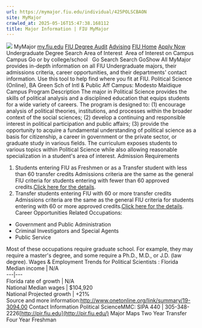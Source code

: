 ```yaml
---
url: https://mymajor.fiu.edu/individual/425POLSCBAON
site: MyMajor
crawled_at: 2025-05-16T15:47:38.168112
title: Major Information | FIU MyMajor
---
```


![](https://mymajor.fiu.edu/assets/logo-T4VPR2BI.png)
MyMajor
[my.fiu.edu](https://my.fiu.edu/)
[FIU Degree Audit](https://dasa.fiu.edu/all-departments/advising/panther-success-hub/panther-degree-audit/)
[Advising](https://advising.fiu.edu)
[FIU Home](https://www.fiu.edu/)
[Apply Now](https://admissions.fiu.edu/)
Undergraduate Degree Search
Area of Interest
​
Area of Interest
on
Campus
​
Campus
Go
or by college/school
​
​
Go
Search
Search
GoShow All
MyMajor provides in-depth information on all FIU Undergraduate majors, their admissions criteria, career opportunities, and their departments' contact information. Use this tool to help find where you fit at FIU.
Political Science (Online),
BA
Green Sch of Intl & Public Aff
Campus:
Modesto Maidique Campus
Program Description
The major in Political Science provides the skills of political analysis and a disciplined education that equips students for a wide variety of careers. The program is designed to: (1) encourage analysis of political theories, institutions, and processes within the broader context of the social sciences; (2) develop a continuing and responsible interest in political participation and public affairs; (3) provide the opportunity to acquire a fundamental understanding of political science as a basis for citizenship, a career in government or the private sector, or graduate study in various fields. The curriculum exposes students to various topics within Political Science while also allowing reasonable specialization in a student's area of interest.
Admission Requirements
1. Students entering FIU as Freshmen or as a Transfer student with less than 60 transfer credits
Admissions criteria are the same as the general FIU criteria for students entering with fewer than 60 approved credits.[Click here for the details](http://admissions.fiu.edu/apply/freshman/).
2. Transfer students entering FIU with 60 or more transfer credits
Admissions criteria are the same as the general FIU criteria for students entering with 60 or more approved credits.[Click here for the details](http://admissions.fiu.edu/apply/transfer/).
Career Opportunities
Related Occupations:
  * Government and Public Administration
  * Criminal Investigators and Special Agents
  * Public Service


Most of these occupations require graduate school. For example, they may require a master's degree, and some require a Ph.D., M.D., or J.D. (law degree).
Wages & Employment Trends for Political Scientists :
Florida Median income | N/A  
---|---  
Florida rate of growth | N/A  
National Median wages | $104,920  
National Projected growth | +21%  
Source and more information:<http://www.onetonline.org/link/summary/19-3094.00>
Contact Information
Political ScienceMMC: SIPA 440 | 305-348-2226[http://pir.fiu.edu](http://pir.fiu.edu/)
Major Maps
Two Year Transfer
Four Year Freshman
